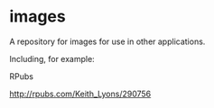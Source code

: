 # images
A repository for images for use in other applications.

Including, for example:

RPubs

http://rpubs.com/Keith_Lyons/290756
